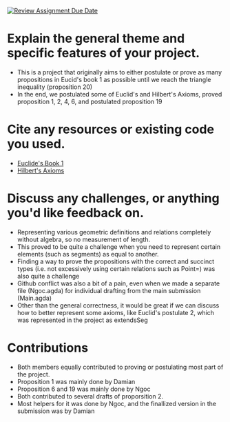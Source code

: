 [![Review Assignment Due Date](https://classroom.github.com/assets/deadline-readme-button-22041afd0340ce965d47ae6ef1cefeee28c7c493a6346c4f15d667ab976d596c.svg)](https://classroom.github.com/a/dPwN1w3S)

# Explain the general theme and specific features of your project.
- This is a project that originally aims to either postulate or prove as many propositions in Eucid's book 1 as possible until we reach the triangle inequality (proposition 20)
- In the end, we postulated some of Euclid's and Hilbert's Axioms, proved proposition 1, 2, 4, 6, and postulated proposition 19

# Cite any resources or existing code you used.
- [Euclide's Book 1](http://aleph0.clarku.edu/~djoyce/elements/bookI/bookI.html)
- [Hilbert's Axioms](https://en.wikipedia.org/wiki/Hilbert%27s_axioms) 

# Discuss any challenges, or anything you'd like feedback on.
- Representing various geometric definitions and relations completely without algebra, so no measurement of length.
- This proved to be quite a challenge when you need to represent certain elements (such as segments) as equal to another.
- Finding a way to prove the propositions with the correct and succinct types (i.e. not excessively using certain relations such as Point=) was also quite a challenge
- Github conflict was also a bit of a pain, even when we made a separate file (Ngoc.agda) for individual drafting from the main submission (Main.agda)
- Other than the general correctness, it would be great if we can discuss how to better represent some axioms, like Euclid's postulate 2, which was represented in the project as extendsSeg

# Contributions
- Both members equally contributed to proving or postulating most part of the project.
- Proposition 1 was mainly done by Damian
- Proposition 6 and 19 was mainly done by Ngoc
- Both contributed to several drafts of proporsition 2.
- Most helpers for it was done by Ngoc, and the finallized version in the submission was by Damian
